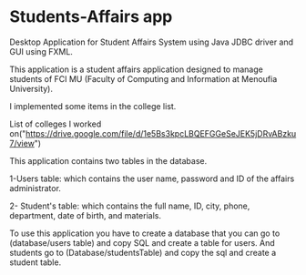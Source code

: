 # Students-Affairs app

Desktop Application for Student Affairs System using Java JDBC driver and GUI using FXML.

This application is a student affairs application designed to manage students of FCI MU (Faculty of Computing and Information at Menoufia University).

I implemented some items in the college list.

List of colleges I worked on("https://drive.google.com/file/d/1e5Bs3kpcLBQEFGGeSeJEK5jDRvABzku7/view")


This application contains two tables in the database.

  1-Users table: which contains the user name, password and ID of the affairs administrator.
     
  2- Student's table: which contains the full name, ID, city, phone, department, date of birth, and materials.
 
To use this application you have to create a database that you can go to (database/users table) and copy SQL and create a table for users.
And students go to (Database/studentsTable) and copy the sql and create a student table.
